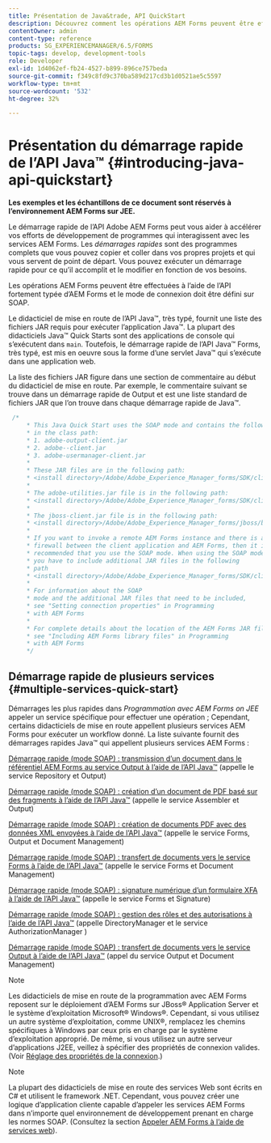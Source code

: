 ```yaml
---
title: Présentation de Java&trade, API QuickStart
description: Découvrez comment les opérations AEM Forms peuvent être effectuées à l’aide d’AEM Forms Java&trade ; API fortement typée activée avec connexion SOAP.
contentOwner: admin
content-type: reference
products: SG_EXPERIENCEMANAGER/6.5/FORMS
topic-tags: develop, development-tools
role: Developer
exl-id: 1d4062ef-fb24-4527-b899-896ce757beda
source-git-commit: f349c8fd9c370ba589d217cd3b1d0521ae5c5597
workflow-type: tm+mt
source-wordcount: '532'
ht-degree: 32%

---
```


# Présentation du démarrage rapide de l’API Java™ {#introducing-java-api-quickstart}

**Les exemples et les échantillons de ce document sont réservés à l’environnement AEM Forms sur JEE.**

Le démarrage rapide de l’API Adobe AEM Forms peut vous aider à accélérer vos efforts de développement de programmes qui interagissent avec les services AEM Forms. Les *démarrages rapides* sont des programmes complets que vous pouvez copier et coller dans vos propres projets et qui vous servent de point de départ. Vous pouvez exécuter un démarrage rapide pour ce quʼil accomplit et le modifier en fonction de vos besoins.

Les opérations AEM Forms peuvent être effectuées à l’aide de l’API fortement typée dʼAEM Forms et le mode de connexion doit être défini sur SOAP.

Le didacticiel de mise en route de l’API Java™, très typé, fournit une liste des fichiers JAR requis pour exécuter l’application Java™. La plupart des didacticiels Java™ Quick Starts sont des applications de console qui s’exécutent dans `main`. Toutefois, le démarrage rapide de l’API Java™ Forms, très typé, est mis en oeuvre sous la forme d’une servlet Java™ qui s’exécute dans une application web.

La liste des fichiers JAR figure dans une section de commentaire au début du didacticiel de mise en route. Par exemple, le commentaire suivant se trouve dans un démarrage rapide de Output et est une liste standard de fichiers JAR que l’on trouve dans chaque démarrage rapide de Java™.

```java
 /*
     * This Java Quick Start uses the SOAP mode and contains the following JAR files
     * in the class path:
     * 1. adobe-output-client.jar
     * 2. adobe--client.jar
     * 3. adobe-usermanager-client.jar
     *
     * These JAR files are in the following path:
     * <install directory>/Adobe/Adobe_Experience_Manager_forms/SDK/client-libs/common
     *
     * The adobe-utilities.jar file is in the following path:
     * <install directory>/Adobe/Adobe_Experience_Manager_forms/SDK/client-libs/jboss
     *
     * The jboss-client.jar file is in the following path:
     * <install directory>/Adobe/Adobe_Experience_Manager_forms/jboss/bin/client
     *
     * If you want to invoke a remote AEM Forms instance and there is a
     * firewall between the client application and AEM Forms, then it is
     * recommended that you use the SOAP mode. When using the SOAP mode,
     * you have to include additional JAR files in the following
     * path
     * <install directory>/Adobe/Adobe_Experience_Manager_forms/SDK/client-libs/thirdparty
     *
     * For information about the SOAP
     * mode and the additional JAR files that need to be included,
     * see "Setting connection properties" in Programming
     * with AEM Forms
     *
     * For complete details about the location of the AEM Forms JAR files,
     * see "Including AEM Forms library files" in Programming
     * with AEM Forms
     */
```

## Démarrage rapide de plusieurs services {#multiple-services-quick-start}

Démarrages les plus rapides dans *Programmation avec AEM Forms on JEE* appeler un service spécifique pour effectuer une opération ; Cependant, certains didacticiels de mise en route appellent plusieurs services AEM Forms pour exécuter un workflow donné. La liste suivante fournit des démarrages rapides Java™ qui appellent plusieurs services AEM Forms :

[Démarrage rapide (mode SOAP) : transmission d’un document dans le référentiel AEM Forms au service Output à l’aide de l’API Java™](/help/forms/developing/output-service-java-api-quick.md#quick-start-soap-mode-passing-a-document-located-in-the-repository-to-the-output-service-using-the-java-api) (appelle le service Repository et Output)

[Démarrage rapide (mode SOAP) : création d’un document de PDF basé sur des fragments à l’aide de l’API Java™](/help/forms/developing/output-service-java-api-quick.md#quick-start-soap-mode-creating-a-pdf-document-based-on-fragments-using-the-java-api) (appelle le service Assembler et Output)

[Démarrage rapide (mode SOAP) : création de documents PDF avec des données XML envoyées à l’aide de l’API Java™](/help/forms/developing/forms-service-api-quick-starts.md#quick-start-soap-mode-creating-pdf-documents-with-submitted-xml-data-using-the-java-api) (appelle le service Forms, Output et Document Management)

[Démarrage rapide (mode SOAP) : transfert de documents vers le service Forms à l’aide de l’API Java™](/help/forms/developing/forms-service-api-quick-starts.md#quick-start-soap-mode-passing-documents-to-the-forms-service-using-the-java-api) (appelle le service Forms et Document Management)

[Démarrage rapide (mode SOAP) : signature numérique d’un formulaire XFA à l’aide de l’API Java™](/help/forms/developing/signature-service-java-api-quick.md#quick-start-soap-mode-digitally-signing-a-xfa-based-form-using-the-java-api) (appelle le service Forms et Signature)

[Démarrage rapide (mode SOAP) : gestion des rôles et des autorisations à l’aide de l’API Java™](/help/forms/developing/user-manager-java-api-quick.md#quick-start-soap-mode-managing-roles-and-permissions-using-the-java-api) (appelle DirectoryManager et le service AuthorizationManager )

[Démarrage rapide (mode SOAP) : transfert de documents vers le service Output à l’aide de l’API Java™](/help/forms/developing/output-service-java-api-quick.md#quick-start-soap-mode-passing-documents-to-the-output-service-using-the-java-api) (appel du service Output et Document Management)

>[!NOTE]
>
>Les didacticiels de mise en route de la programmation avec AEM Forms reposent sur le déploiement d’AEM Forms sur JBoss® Application Server et le système d’exploitation Microsoft® Windows®. Cependant, si vous utilisez un autre système d’exploitation, comme UNIX®, remplacez les chemins spécifiques à Windows par ceux pris en charge par le système d’exploitation approprié. De même, si vous utilisez un autre serveur d’applications J2EE, veillez à spécifier des propriétés de connexion valides. (Voir [Réglage des propriétés de la connexion](/help/forms/developing/invoking-aem-forms-using-java.md#setting-connection-properties).)

>[!NOTE]
>
>La plupart des didacticiels de mise en route des services Web sont écrits en C# et utilisent le framework .NET. Cependant, vous pouvez créer une logique d’application cliente capable d’appeler les services AEM Forms dans n’importe quel environnement de développement prenant en charge les normes SOAP. (Consultez la section [Appeler AEM Forms à lʼaide de services web](/help/forms/developing/invoking-aem-forms-using-web.md#invoking-aem-forms-using-web-services)).
